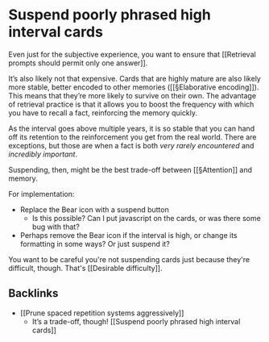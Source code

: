 # Suspend poorly phrased high interval cards
Even just for the subjective experience, you want to ensure that [[Retrieval prompts should permit only one answer]].

It’s also likely not that expensive. Cards that are highly mature are also likely more stable, better encoded to other memories ([[§Elaborative encoding]]). This means that they’re more likely to survive on their own. 
The advantage of retrieval practice is that it allows you to boost the frequency with which you have to recall a fact, reinforcing the memory quickly. 

As the interval goes above multiple years, it is so stable that you can hand off its retention to the reinforcement you get from the real world. There are exceptions, but those are when a fact is both *very rarely encountered* and *incredibly important*.

Suspending, then, might be the best trade-off between [[§Attention]] and memory. 

For implementation:
* Replace the Bear icon with a suspend button 
	* Is this possible? Can I put javascript on the cards, or was there some bug with that?
* Perhaps remove the Bear icon if the interval is high, or change its formatting in some ways? Or just suspend it?

You want to be careful you're not suspending cards just because they're difficult, though. That's [[Desirable difficulty]].

## Backlinks
* [[Prune spaced repetition systems aggressively]]
	* It’s a trade-off, though! [[Suspend poorly phrased high interval cards]]

<!-- #p0 -->

<!-- {BearID:D52E8E9E-CCE2-428E-84E6-A4DA406E182D-13809-0000047B7DA1AEC6} -->
